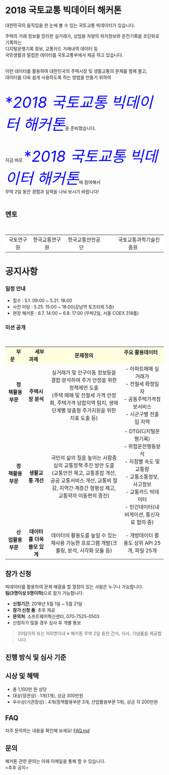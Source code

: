 # 2018 국토교통 빅데이터 해커톤


대한민국의 움직임을 한 눈에 볼 수 있는 국토교통 빅데이터가 있습니다.

주택의 거래 정보를 망라한 실거래가, 상업용 차량의 위치정보와 운전기록을 초단위로 기록하는<br>
디지털운행기록 정보, 교통카드 거래내역 데이터 등<br>
국민생활과 밀접한 데이터를 국토교통부에서 제공 하고 있습니다.<br><br>

이런 데이터를 활용하여 대한민국의 주택시장 및 생활교통의 문제를 함께 풀고,<br>
데이터를 더욱 쉽게 사용하도록 하는 방법을 만들기 위하여<br><br>
 
<Font Size=12 Color=blue >**2018 국토교통 빅데이터 해커톤*</font>을 준비했습니다.<br><br>

지금 바로 <Font Size=12 Color=blue >**2018 국토교통 빅데이터 해커톤*</font>에 참여해서<br>
무박 2일 동안 경험과 실력을 나눠 보시기 바랍니다!<br><br>



## 멘토
<table>
  <tr style="background-color:#fff">
    <td style="text-align:center">
      국토연구원
    </td>
    <td style="text-align:center">
      한국교통연구원
    </td>
    <td style="text-align:center">
      한국교통안전공단
    </td>
    <td style="text-align:center"> 
      국토교통과학기술진흥원
  </tr>
</table>


# 공지사항
### 일정 안내
* 접수 : 5.1. 09:00 ~ 5.21. 18:00
* 사전 미팅 : 5.25. 15:00 ~ 18:00(강남역 토즈타워 5층)
* 현장 해커톤 : 6.7. 14:00 ~ 6.8. 17:00 (무박2일, 서울 COEX 318룸)

### 미션 공개

<table>
  <tr style="background-color:#FFFFE0;">
    <td style="text-align:center">
     <b> 부문</>
    </td>
    <td style="text-align:center">
      <b>세부과제</>
    </td>
    <td style="text-align:center">
   <b>문제정의   </b>
    </td>
    <td style="text-align:center">
      <b>주요 활용데이터</b>
    </td>
    </tr>
  <tr >
    <td style="text-align:center">
      <b>정책활용부문</b>
    </td>
    <td style="text-align:center">
      <b>주택시장 분석</b>
    </td>
    <td style="text-align:center">
실거래가 및 인구이동 정보등을 결합·분석하여 주거 안정을 위한 정책제언 도출 <br>
      (주택 매매 및 전월세 가격 안정화, 주택가격 담합지역 탐지, 생애단계별 맞춤형 주거지원을 위한 지표 도출 등)
    </td>
    <td style="text-align:center">
      - 아파트매매 실거래가<br>
      - 전월세 확정일자<br>
      - 공동주택가격정보서비스 <br>
      - 시군구별 전출입 지역<br>
    </td>   
  </tr>
  
  <tr >
  <td style="text-align:center">
      <b>정책활용부문</b>
    </td>
    <td style="text-align:center">
      <b>생활교통 개선</b>
    </td>
    <td style="text-align:center">
      국민의 삶의 질을 높이는 사람중심의 교통정책 추진 방안 도출 <br>
      (교통안전 제고, 교통혼잡 개선, 공공 교통서비스 개선, 교통비 절감, 지역간·계층간 형평성 제고, 교통약자 이동편의 증진)
    </td>
    <td style="text-align:center">
      - DTG(디지털운행기록)<br>
    - 위험운전행동분석<br>
- 지점별 속도 및 교통량 <br>
- 교통소통정보, 사고정보<br>
- 교통카드 빅데이터<br>
- 민간데이터(내비게이션, 통신자료 협의 중)
    </td>   
  </tr>

  <tr >
  <td style="text-align:center">
     <b> 산업활용부문</b>
    </td>
    <td style="text-align:center">
      <b>데이터를 더욱 쓸모 있게</b>
    </td>
    <td style="text-align:center">
      데이터의 활용도를 높일 수 있는 재사용 가능한 프로그램 개발(크롤링, 분석, 시각화 모듈 등)
    </td>
    <td style="text-align:center">
          - 개방데이터 활용도 상위 API 25개, 파일 25개
    </td>   
  </tr>

</table>




## 참가 신청
빅데이터를 활용하여 문제 해결을 할 열정이 있는 사람은 누구나 가능합니다.<br>
<strong>팀(3명이상 5명이하)</strong>으로 참가 가능합니다.

* **신청기간**: 2018년 5월 1일 ~ 5월 21일
* **참가 신청 폼**: 추후 제공
* **문의처**: 소프트웨어혁신센터, 070-7525-0503
* 신청자가 많을 경우 심사 후 개별 통보
> 20팀이하 또는 100명이내
> ※ 해커톤 무박 2일 동안 간식, 식사, 기념품을 제공합니다.


## 진행 방식 및 심사 기준


## 시상 및 혜택

* 총 1,100만 원 상당
* 대상(장관상) : 1개(1개), 상금  300만원
* 우수상(기관장상) : 4개(정책활용부문 3개, 산업활용부문 1개), 상금  각 200만원


## FAQ
자주 문의하는 내용을 확인해 보세요! [FAQ.md](FAQ.md)

## 문의
해커톤 관련 문의는 아래 이메일을 통해 할 수 있습니다.<br>
<추후 공지>
